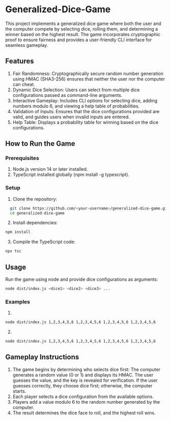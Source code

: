 # Generalized-Dice-Game
This project implements a generalized dice game where both the user and the computer compete by selecting dice, rolling them, and determining a winner based on the highest result. The game incorporates cryptographic proof to ensure fairness and provides a user-friendly CLI interface for seamless gameplay.
## Features
  1. Fair Randomness: Cryptographically secure random number generation using HMAC (SHA3-256) ensures that neither the user nor the computer can cheat.
  2. Dynamic Dice Selection: Users can select from multiple dice configurations passed as command-line arguments.
  3. Interactive Gameplay: Includes CLI options for selecting dice, adding numbers modulo 6, and viewing a help table of probabilities.
  4. Validation of Inputs: Ensures that the dice configurations provided are valid, and guides users when invalid inputs are entered.
  5. Help Table: Displays a probability table for winning based on the dice configurations.
## How to Run the Game
### Prerequisites
1. Node.js version 14 or later installed.
2. TypeScript installed globally (npm install -g typescript).
### Setup
1. Clone the repository:
```bash
  git clone https://github.com/<your-username>/generalized-dice-game.git
  cd generalized-dice-game
  ```
2. Install dependencies:
  ```bash
  npm install
  ```
3. Compile the TypeScript code:
  ```bash
  npx tsc
 ```
## Usage
Run the game using node and provide dice configurations as arguments:
 ```bash
node dist/index.js <dice1> <dice2> <dice3> ...
  ```
### Examples
1. 
 ```bash
node dist/index.js 1,2,3,4,5,6 1,2,3,4,5,6 1,2,3,4,5,6 1,2,3,4,5,6
  ```
2.
```bash
node dist/index.js 1,2,3,4,5,6 1,2,3,4,5,6 1,2,3,4,5,6 1,2,3,4,5,6
  ```
## Gameplay Instructions
1. The game begins by determining who selects dice first:
     The computer generates a random value (0 or 1) and displays its HMAC.
     The user guesses the value, and the key is revealed for verification.
     If the user guesses correctly, they choose dice first; otherwise, the computer starts.
2. Each player selects a dice configuration from the available options.
3. Players add a value modulo 6 to the random number generated by the computer.
4. The result determines the dice face to roll, and the highest roll wins.

